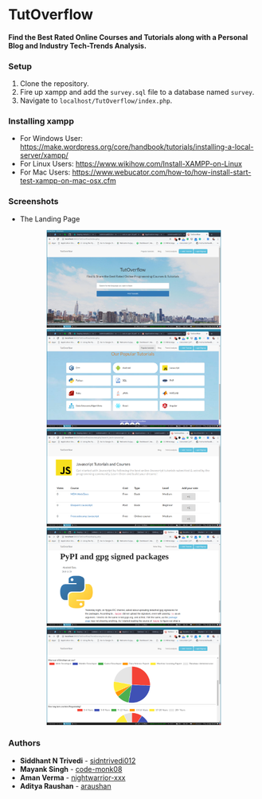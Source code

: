 # TutOverflow
#### Find the Best Rated Online Courses and Tutorials along with a Personal Blog and Industry Tech-Trends Analysis.

### Setup
1. Clone the repository.
2. Fire up xampp and add the `survey.sql` file to a database named `survey`.
3. Navigate to `localhost/TutOverflow/index.php`.

### Installing xampp
* For Windows User: https://make.wordpress.org/core/handbook/tutorials/installing-a-local-server/xampp/
* For Linux Users:  https://www.wikihow.com/Install-XAMPP-on-Linux
* For Mac Users: https://www.webucator.com/how-to/how-install-start-test-xampp-on-mac-osx.cfm

### Screenshots

* The Landing Page
<p align="center">
  <img src="/img/Screenshot from 2019-04-25 20-09-00.png" width="350" title="hover text">
  <img src="/img/Screenshot from 2019-04-25 20-09-09.png" width="350" title="hover text">
  <img src="/img/Screenshot from 2019-04-25 20-10-30.png" width="350" title="hover text">
  <img src="/img/Screenshot from 2019-04-25 20-22-00.png" width="350" alt="accessibility text">
  <img src="/img/Screenshot from 2019-04-25 20-24-06.png" width="350" alt="accessibility text">
</p>

### Authors
* **Siddhant N Trivedi** - [sidntrivedi012](https://github.com/sidntrivedi012)
* **Mayank Singh** - [code-monk08](https://github.com/code-monk08)
* **Aman Verma** - [nightwarrior-xxx](https://github.com/nightwarrior-xxx)
* **Aditya Raushan** - [araushan](https://github.com/araushan)
